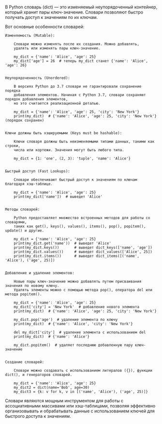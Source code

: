 

В Python словарь (dict) — это изменяемый неупорядоченный контейнер,
который хранит пары ключ-значение. Словари позволяют быстро получать доступ к значениям по их ключам.


Вот основные особенности словарей:

    Изменяемость (Mutable):

        Словари можно изменять после их создания. Можно добавлять,
        удалять или изменять пары ключ-значение.

        my_dict = {'name': 'Alice', 'age': 25}
        my_dict['age'] = 26  # теперь my_dict станет {'name': 'Alice', 'age': 26}


    Неупорядоченность (Unordered):

        В версиях Python до 3.7 словари не гарантировали сохранение порядка
        добавления элементов. Начиная с Python 3.7, словари сохраняют порядок добавления элементов,
        но это считается реализационной деталью.

        my_dict = {'name': 'Alice', 'age': 25, 'city': 'New York'}
        print(my_dict)  # {'name': 'Alice', 'age': 25, 'city': 'New York'} (порядок сохранен)


    Ключи должны быть хэшируемыми (Keys must be hashable):

        Ключи словаря должны быть неизменяемыми типами данных, такими как строки,
        числа или кортежи. Значения могут быть любого типа.

        my_dict = {1: 'one', (2, 3): 'tuple', 'name': 'Alice'}


    Быстрый доступ (Fast Lookups):

        Словари обеспечивают быстрый доступ к значениям по ключам благодаря хэш-таблице.

        my_dict = {'name': 'Alice', 'age': 25}
        print(my_dict['name'])  # выведет 'Alice'


    Методы словарей:

        Python предоставляет множество встроенных методов для работы со словарями,
        таких как get(), keys(), values(), items(), pop(), popitem(), update() и другие.

        my_dict = {'name': 'Alice', 'age': 25}
        print(my_dict.get('name'))  # выведет 'Alice'
        print(my_dict.keys())       # выведет dict_keys(['name', 'age'])
        print(my_dict.values())     # выведет dict_values(['Alice', 25])
        print(my_dict.items())      # выведет dict_items([('name', 'Alice'), ('age', 25)])


    Добавление и удаление элементов:

        Новые пары ключ-значение можно добавлять путем присваивания значения по новому ключу.
        Удалять элементы можно с помощью метода pop(), оператора del или метода popitem().

        my_dict = {'name': 'Alice', 'age': 25}
        my_dict['city'] = 'New York'  # добавление нового элемента
        print(my_dict)  # {'name': 'Alice', 'age': 25, 'city': 'New York'}

        my_dict.pop('age')  # удаление элемента по ключу
        print(my_dict)  # {'name': 'Alice', 'city': 'New York'}

        del my_dict['city']  # удаление элемента с использованием del
        print(my_dict)  # {'name': 'Alice'}

        my_dict.popitem()  # удаляет последнюю добавленную пару ключ-значение


    Создание словарей:

        Словари можно создавать с использованием литералов ({}), функции dict(), и генераторов словарей.

        my_dict = {'name': 'Alice', 'age': 25}
        my_dict2 = dict(name='Bob', age=30)
        my_dict3 = {k: v for k, v in [('name', 'Alice'), ('age', 25)]}


Словари являются мощным инструментом для работы с ассоциативными массивами или
хэш-таблицами, позволяя эффективно организовывать и обрабатывать данные
с использованием ключей для быстрого доступа к значениям.

